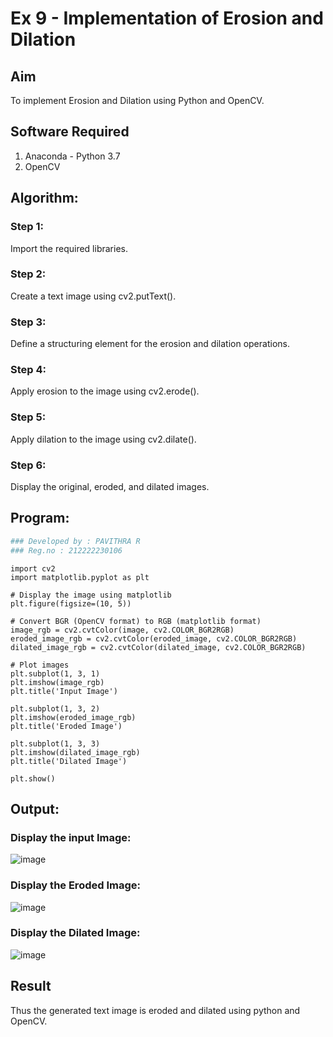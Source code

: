 #  Ex 9 - Implementation of Erosion and Dilation
## Aim
To implement Erosion and Dilation using Python and OpenCV.
## Software Required
1. Anaconda - Python 3.7
2. OpenCV
## Algorithm:
### Step 1:
Import the required libraries.
### Step 2: 
Create a text image using cv2.putText().
### Step 3: 
Define a structuring element for the erosion and dilation operations.
### Step 4: 
Apply erosion to the image using cv2.erode().
### Step 5: 
Apply dilation to the image using cv2.dilate().
### Step 6: 
Display the original, eroded, and dilated images.
 
## Program:
```py
### Developed by : PAVITHRA R
### Reg.no : 212222230106
```
```
import cv2
import matplotlib.pyplot as plt

# Display the image using matplotlib
plt.figure(figsize=(10, 5))

# Convert BGR (OpenCV format) to RGB (matplotlib format)
image_rgb = cv2.cvtColor(image, cv2.COLOR_BGR2RGB)
eroded_image_rgb = cv2.cvtColor(eroded_image, cv2.COLOR_BGR2RGB)
dilated_image_rgb = cv2.cvtColor(dilated_image, cv2.COLOR_BGR2RGB)

# Plot images
plt.subplot(1, 3, 1)
plt.imshow(image_rgb)
plt.title('Input Image')

plt.subplot(1, 3, 2)
plt.imshow(eroded_image_rgb)
plt.title('Eroded Image')

plt.subplot(1, 3, 3)
plt.imshow(dilated_image_rgb)
plt.title('Dilated Image')

plt.show()

```
## Output:

### Display the input Image:


![image](https://github.com/user-attachments/assets/6241ddcd-11f4-4c10-99e4-092ad4abb3f7)

### Display the Eroded Image:


![image](https://github.com/user-attachments/assets/782fd875-2855-4215-b43e-5fc8887e075b)


### Display the Dilated Image:


![image](https://github.com/user-attachments/assets/129a2d1d-4475-4baf-8e72-5986dd0671d0)


## Result
Thus the generated text image is eroded and dilated using python and OpenCV.
